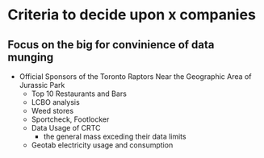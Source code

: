 # Criteria to decide upon x companies 


## Focus on the big for convinience of data munging 

  - Official Sponsors of the Toronto Raptors 
  Near the Geographic Area of Jurassic Park
    - Top 10 Restaurants and Bars  
    - LCBO analysis 
    - Weed stores 
    - Sportcheck, Footlocker
    - Data Usage of CRTC
      - the general mass exceding their data limits 
    - Geotab electricity usage and consumption 
    
      

